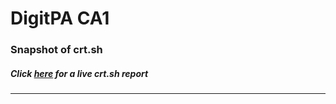 # DigitPA CA1
### Snapshot of crt.sh
##### Click [here](https://crt.sh/?q=D75420B7E9051773AA0F39AC091CBF0691A1088E32A4D06B671F00E7E9676F72) for a live crt.sh report

---
